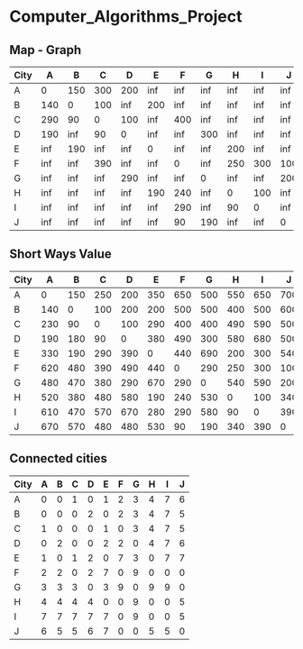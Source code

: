 # Computer_Algorithms_Project

## Map - Graph
|City|A|B|C|D|E|F|G|H|I|J|
|--- | --- | --- | --- |--- |--- |--- |--- |--- |--- |--- |
|A|0| 150| 300| 200| inf| inf| inf| inf| inf| inf|
|B|140| 0| 100| inf| 200| inf| inf| inf| inf| inf|
|C|290| 90| 0| 100| inf| 400| inf| inf| inf| inf|
|D|190| inf| 90| 0| inf| inf| 300| inf| inf| inf|
|E|inf| 190| inf| inf| 0| inf| inf| 200| inf| inf|
|F|inf| inf| 390| inf| inf| 0| inf| 250| 300| 100|
|G|inf| inf| inf| 290| inf| inf| 0| inf| inf| 200|
|H|inf| inf| inf| inf| 190| 240| inf| 0| 100| inf|
|I|inf| inf| inf| inf| inf| 290| inf| 90| 0| inf|
|J|inf| inf| inf| inf| inf| 90| 190| inf| inf| 0|

## Short Ways Value
|City|A|B|C|D|E|F|G|H|I|J|
|--- | --- | --- | --- |--- |--- |--- |--- |--- |--- |--- |
|A|0| 150| 250| 200| 350| 650| 500| 550| 650| 700|
|B|140| 0| 100| 200| 200| 500| 500| 400| 500| 600|
|C|230| 90| 0| 100| 290| 400| 400| 490| 590| 500|
|D|190| 180| 90| 0| 380| 490| 300| 580| 680| 500|
|E|330| 190| 290| 390| 0| 440| 690| 200| 300| 540|
|F|620| 480| 390| 490| 440| 0| 290| 250| 300| 100|
|G|480| 470| 380| 290| 670| 290| 0| 540| 590| 200|
|H|520| 380| 480| 580| 190| 240| 530| 0| 100| 340|
|I|610| 470| 570| 670| 280| 290| 580| 90| 0| 390|
|J|670| 570| 480| 480| 530| 90| 190| 340| 390| 0|

## Connected cities
|City|A|B|C|D|E|F|G|H|I|J|
|--- | --- | --- | --- |--- |--- |--- |--- |--- |--- |--- |
|A|0| 0| 1| 0| 1| 2| 3| 4| 7| 6|
|B|0| 0| 0| 2| 0| 2| 3| 4| 7| 5|
|C|1| 0| 0| 0| 1| 0| 3| 4| 7| 5|
|D|0| 2| 0| 0| 2| 2| 0| 4| 7| 6|
|E|1| 0| 1| 2| 0| 7| 3| 0| 7| 7|
|F|2| 2| 0| 2| 7| 0| 9| 0| 0| 0|
|G|3| 3| 3| 0| 3| 9| 0| 9| 9| 0|
|H|4| 4| 4| 4| 0| 0| 9| 0| 0| 5|
|I|7| 7| 7| 7| 7| 0| 9| 0| 0| 5|
|J|6| 5| 5| 6| 7| 0| 0| 5| 5| 0|
